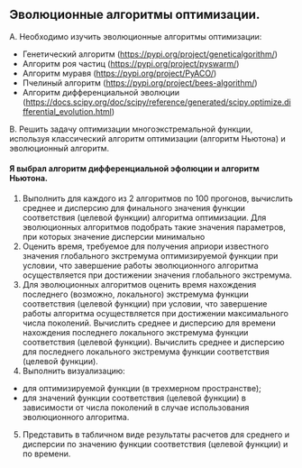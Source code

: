 ## Эволюционные алгоритмы оптимизации.

А. Необходимо изучить эволюционные алгоритмы оптимизации:

- Генетический алгоритм (https://pypi.org/project/geneticalgorithm/)
- Алгоритм роя частиц (https://pypi.org/project/pyswarm/)
- Алгоритм муравя (https://pypi.org/project/PyACO/)
- Пчелиный алгоритм (https://pypi.org/project/bees-algorithm/)
- Алгоритм дифференциальной эволюции (https://docs.scipy.org/doc/scipy/reference/generated/scipy.optimize.differential_evolution.html)

В. Решить задачу оптимизации многоэкстремальной функции, используя классический
алгоритм оптимизации (алгоритм Ньютона) и эволюционный алгоритм.

#### Я выбрал алгоритм дифференциальной эфолюции и алгоритм Ньютона.

1. Выполнить для каждого из 2 алгоритмов по 100 прогонов,
вычислить среднее и дисперсию для финального значения функции
соответствия (целевой функции) алгоритма оптимизации. Для
эволюционных алгоритмов подобрать такие значения параметров,
при которых значение дисперсии минимально
2. Оценить время, требуемое для получения априори известного
значения глобального экстремума оптимизируемой функции при
условии, что завершение работы эволюционного алгоритма
осуществляется при достижении значения глобального экстремума.
3. Для эволюционных алгоритмов оценить время нахождения
последнего (возможно, локального) экстремума функции
соответствия (целевой функции) при условии, что завершение
работы алгоритма осуществляется при достижении максимального
числа поколений. Вычислить среднее и дисперсию для времени
нахождения последнего локального экстремума функции
соответствия (целевой функции). Вычислить среднее и дисперсию
для последнего локального экстремума функции соответствия
(целевой функции).
4. Выполнить визуализацию:
- для оптимизируемой функции (в трехмерном пространстве);
- для значений функции соответствия (целевой функции) в
зависимости от числа поколений в случае использования
эволюционного алгоритма.
5. Представить в табличном виде результаты расчетов для среднего и
дисперсии по значению функции соответствия (целевой функции) и
по времени.